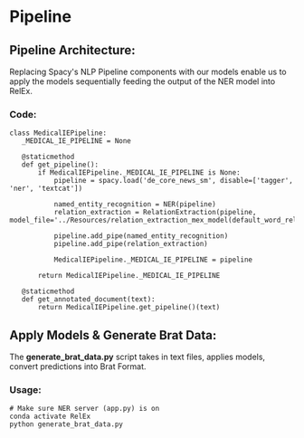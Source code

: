 # Pipeline
## Pipeline Architecture:
Replacing Spacy's NLP Pipeline components with our models enable us to apply the models sequentially feeding the output of the NER model into RelEx.
### Code:
 ```
class MedicalIEPipeline:
    _MEDICAL_IE_PIPELINE = None

    @staticmethod
    def get_pipeline():
        if MedicalIEPipeline._MEDICAL_IE_PIPELINE is None:
            pipeline = spacy.load('de_core_news_sm', disable=['tagger', 'ner', 'textcat'])

            named_entity_recognition = NER(pipeline)
            relation_extraction = RelationExtraction(pipeline, model_file='../Resources/relation_extraction_mex_model(default_word_relative_concept_embeddings).pt')

            pipeline.add_pipe(named_entity_recognition)
            pipeline.add_pipe(relation_extraction)

            MedicalIEPipeline._MEDICAL_IE_PIPELINE = pipeline

        return MedicalIEPipeline._MEDICAL_IE_PIPELINE

    @staticmethod
    def get_annotated_document(text):
        return MedicalIEPipeline.get_pipeline()(text)

 ```
## Apply Models & Generate Brat Data:
The **generate_brat_data.py** script takes in text files, applies models, convert predictions into Brat Format.
### Usage:
 ```
# Make sure NER server (app.py) is on
conda activate RelEx
python generate_brat_data.py
 ```